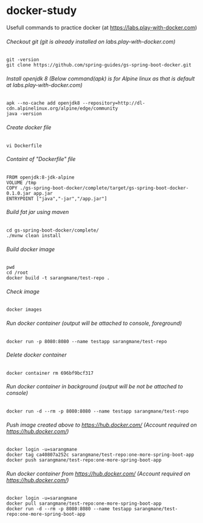 # docker-study
Usefull commands to practice docker (at https://labs.play-with-docker.com) 



###### Checkout git (git is already installed on labs.play-with-docker.com)
```
git -version
git clone https://github.com/spring-guides/gs-spring-boot-docker.git
```
	
###### Install openjdk 8 (Below command(apk) is for Alpine linux as that is default at labs.play-with-docker.com)
```
apk --no-cache add openjdk8 --repository=http://dl-cdn.alpinelinux.org/alpine/edge/community
java -version
```

###### Create docker file
```
vi Dockerfile
```

###### Containt of "Dockerfile" file 
```
FROM openjdk:8-jdk-alpine
VOLUME /tmp
COPY ./gs-spring-boot-docker/complete/target/gs-spring-boot-docker-0.1.0.jar app.jar
ENTRYPOINT ["java","-jar","/app.jar"]
```


###### Build fat jar using maven
```
cd gs-spring-boot-docker/complete/
./mvnw clean install
```

###### Build docker image
```
pwd
cd /root
docker build -t sarangmane/test-repo .
```

###### Check image
```
docker images
```

###### Run docker container (output will be attached to console, foreground)
```
docker run -p 8080:8080 --name testapp sarangmane/test-repo
```

###### Delete docker container
```
docker container rm 696bf9bcf317
```

###### Run docker container in background (output will be not be attached to console)
```
docker run -d --rm -p 8080:8080 --name testapp sarangmane/test-repo
```


###### Push image created above to https://hub.docker.com/ (Account required on https://hub.docker.com/)
```
docker login -u=sarangmane
docker tag ca40807a252c sarangmane/test-repo:one-more-spring-boot-app
docker push sarangmane/test-repo:one-more-spring-boot-app
```




###### Run docker container from https://hub.docker.com/ (Account required on https://hub.docker.com/)
```
docker login -u=sarangmane
docker pull sarangmane/test-repo:one-more-spring-boot-app
docker run -d --rm -p 8080:8080 --name testapp sarangmane/test-repo:one-more-spring-boot-app
```
